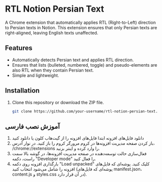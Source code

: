 # RTL Notion Persian Text

A Chrome extension that automatically applies RTL (Right-to-Left) direction to Persian texts in Notion. This extension ensures that only Persian texts are right-aligned, leaving English texts unaffected.

## Features

- Automatically detects Persian text and applies RTL direction.
- Ensures that lists (bulleted, numbered, toggle) and pseudo-elements are also RTL when they contain Persian text.
- Simple and lightweight.

## Installation

1. Clone this repository or download the ZIP file.
   ```bash
   git clone https://github.com/your-username/rtl-notion-persian-text.git

## آموزش نصب فارسی
1. دانلود فایل‌های افزونه
ابتدا فایل‌های افزونه را از گیت‌هاب کلون یا دانلود کنید
2. باز کردن صفحه مدیریت افزونه‌ها در کروم
مرورگر کروم را باز کنید.
در نوار آدرس، /chrome://extensions را وارد کرده و اینتر بزنید.
3. فعال‌سازی حالت توسعه‌دهنده
در صفحه مدیریت افزونه‌ها، در گوشه بالا سمت راست، دکمه "Developer mode" را فعال کنید.
4. بارگذاری افزونه
روی دکمه "Load unpacked" کلیک کنید.
پوشه‌ای که فایل‌های افزونه را شامل می‌شود انتخاب کنید (پوشه‌ای که فایل‌های manifest.json، content.js و styles.css در آن قرار دارد).
